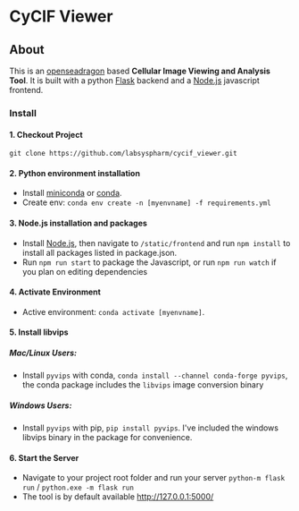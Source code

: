 # CyCIF Viewer

## About
This is  an [openseadragon](https://openseadragon.github.io/) based **Cellular Image Viewing and Analysis Tool**. 
It is built with a python [Flask](http://flask.pocoo.org/) backend and a [Node.js](https://nodejs.org/en/) javascript frontend.

### Install
#### 1. Checkout Project
`git clone https://github.com/labsyspharm/cycif_viewer.git`
#### 2. Python environment installation
* Install [miniconda](https://conda.io/miniconda.html) or [conda](https://docs.conda.io/projects/conda/en/latest/user-guide/install/download.html). 
* Create env:  `conda env create -n [myenvname] -f requirements.yml` 
#### 3. Node.js installation and packages
* Install [Node.js](https://nodejs.org/en/), then navigate to `/static/frontend` and run `npm install` to install all packages listed in package.json.
* Run `npm run start` to package the Javascript, or run `npm run watch` if you plan on editing dependencies
#### 4. Activate Environment
* Active environment: `conda activate [myenvname]`. 
#### 5. Install libvips
##### Mac/Linux Users:
* Install `pyvips` with conda, `conda install --channel conda-forge pyvips`, the conda package includes the `libvips` image conversion binary
##### Windows Users:
* Install `pyvips` with pip, `pip install pyvips`. I've included the windows libvips binary in the package for convenience.
#### 6. Start the Server
* Navigate to your project root folder and run your server `python-m flask run`  / `python.exe -m flask run`
* The tool is by default available http://127.0.0.1:5000/ 


